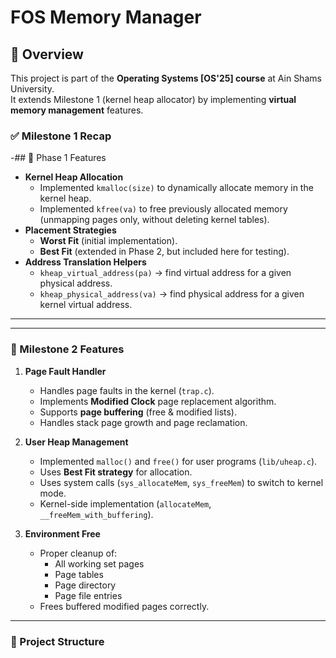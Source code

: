 # FOS Memory Manager 

## 📌 Overview
This project is part of the **Operating Systems [OS'25] course** at Ain Shams University.  
It extends Milestone 1 (kernel heap allocator) by implementing **virtual memory management** features.

### ✅ Milestone 1 Recap
-## 🚀 Phase 1 Features
- **Kernel Heap Allocation**
  - Implemented `kmalloc(size)` to dynamically allocate memory in the kernel heap.
  - Implemented `kfree(va)` to free previously allocated memory (unmapping pages only, without deleting kernel tables).
- **Placement Strategies**
  - **Worst Fit** (initial implementation).
  - **Best Fit** (extended in Phase 2, but included here for testing).
- **Address Translation Helpers**
  - `kheap_virtual_address(pa)` → find virtual address for a given physical address.
  - `kheap_physical_address(va)` → find physical address for a given kernel virtual address.

---

---

### 🚀 Milestone 2 Features
1. **Page Fault Handler**
   - Handles page faults in the kernel (`trap.c`).
   - Implements **Modified Clock** page replacement algorithm.
   - Supports **page buffering** (free & modified lists).
   - Handles stack page growth and page reclamation.

2. **User Heap Management**
   - Implemented `malloc()` and `free()` for user programs (`lib/uheap.c`).
   - Uses **Best Fit strategy** for allocation.
   - Uses system calls (`sys_allocateMem`, `sys_freeMem`) to switch to kernel mode.
   - Kernel-side implementation (`allocateMem`, `__freeMem_with_buffering`).

3. **Environment Free**
   - Proper cleanup of:
     - All working set pages
     - Page tables
     - Page directory
     - Page file entries
   - Frees buffered modified pages correctly.

---

### 📂 Project Structure

